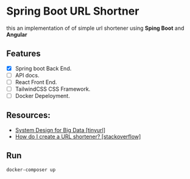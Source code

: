 # Spring Boot URL Shortner
this an implementation of of simple url shortener using **Sping Boot** and **Angular**

## Features
- [x] Spring boot Back End.
- [ ] API docs.
- [ ] React Front End.
- [ ] TailwindCSS CSS Framework.
- [ ] Docker Depeloyment.

## Resources:
- [System Design for Big Data [tinyurl]](http://n00tc0d3r.blogspot.com/)
- [How do I create a URL shortener? [stackoverflow]](https://stackoverflow.com/questions/742013/how-do-i-create-a-url-shortener)
## Run 
```bash
docker-composer up
```
